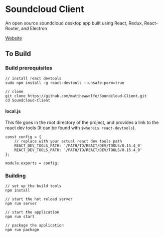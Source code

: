 # Soundcloud Client
An open source soundcloud desktop app built using React, Redux, React-Router, and Electron

[Website](http://matthewwolfe.github.io/Soundcloud-Client/)

## To Build

### Build prerequisites
```
// install react devtools
sudo npm install -g react-devtools --unsafe-perm=true

// clone
git clone https://github.com/matthewwolfe/Soundcloud-Client.git
cd Soundcloud-Client
```

#### local.js
This file goes in the root directory of the project, and provides a link to the react dev tools (It can be found with `$whereis react-devtools`).
```
const config = {
    // replace with your actual react dev tools path
    REACT_DEV_TOOLS_PATH: '/PATH/TO/REACT/DEV/TOOLS/0.15.4_0'
    REACT_DEV_TOOLS_PATH: '/PATH/TO/REACT/DEV/TOOLS/0.15.4_0'
};

module.exports = config;
```

### Building
```
// set up the build tools
npm install

// start the hot reload server
npm run server

// start the application
npm run start

// package the application
npm run package
```
